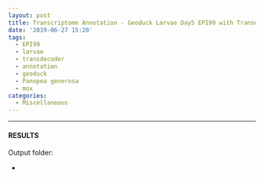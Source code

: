 ```yaml
---
layout: post
title: Transcriptome Annotation - Geoduck Larvae Day5 EPI99 with Transdecoder on Mox
date: '2019-06-27 15:20'
tags:
  - EPI99
  - larvae
  - transdecoder
  - annotation
  - geoduck
  - Panopea generosa
  - mox
categories:
  - Miscellaneous
---
```




---

#### RESULTS

Output folder:

- []()
